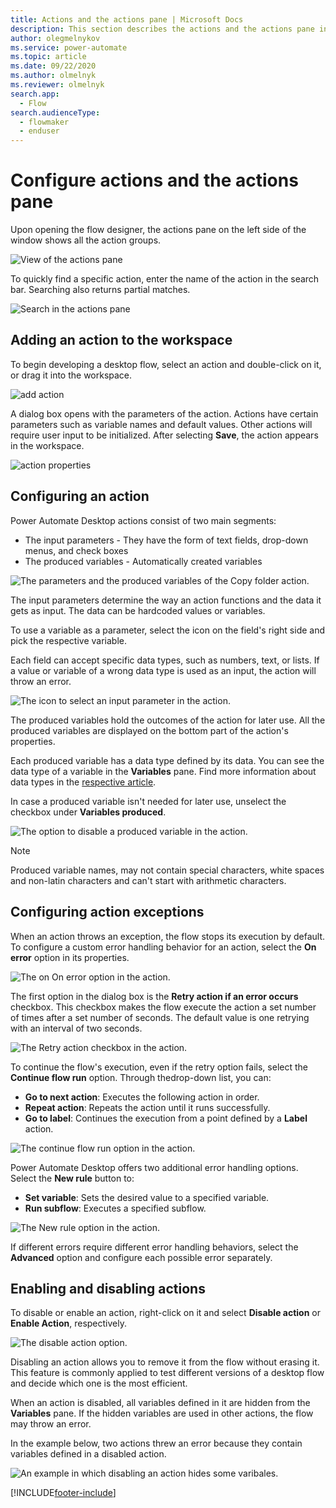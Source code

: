 ```yaml
---
title: Actions and the actions pane | Microsoft Docs
description: This section describes the actions and the actions pane in flow designer.
author: olegmelnykov
ms.service: power-automate
ms.topic: article
ms.date: 09/22/2020
ms.author: olmelnyk
ms.reviewer: olmelnyk
search.app: 
  - Flow
search.audienceType: 
  - flowmaker
  - enduser
---
```


# Configure actions and the actions pane



Upon opening the flow designer, the actions pane on the left side of the window shows all the action groups. 

![View of the actions pane](\media\actions-pane\actions-pane.png)

To quickly find a specific action, enter the name of the action in the search bar. Searching also returns partial matches.

![Search in the actions pane](\media\actions-pane\actions-search.png)

## Adding an action to the workspace

To begin developing a desktop flow, select an action and double-click on it, or drag it into the workspace. 

![add action](\media\adding-actions\add-action.png)

A dialog box opens with the parameters of the action. Actions have certain parameters such as variable names and default values. Other actions will require user input to be initialized. After selecting **Save**, the action appears in the workspace.

![action properties](\media\adding-actions\action-properties.png)

## Configuring an action

Power Automate Desktop actions consist of two main segments:
- The input parameters - They have the form of text fields, drop-down menus, and  check boxes
- The produced variables - Automatically created variables

![Τhe parameters and the produced variables of the Copy folder action.](media/configuring-actions/actions-parameters-outputs.png)

The input parameters determine the way an action functions and the data it gets as input. The data can be hardcoded values or variables. 

To use a variable as a parameter, select the icon on the field's right side and pick the respective variable.

Each field can accept specific data types, such as numbers, text, or lists. If a value or variable of a wrong data type is used as an input, the action will throw an error. 

![The icon to select an input parameter in the action.](media/configuring-actions/actions-parameters.png)

The produced variables hold the outcomes of the action for later use. All the produced variables are displayed on the bottom part of the action's properties. 

Each produced variable has a data type defined by its data. You can see the data type of a variable in the **Variables** pane. Find more information about data types in the [respective article](variable-data-types.md).

In case a produced variable isn't needed for later use, unselect the checkbox under **Variables produced**. 

![The option to disable a produced variable in the action.](media/configuring-actions/actions-outputs.png)

>[!NOTE]
> Produced variable names, may not contain special characters, white spaces and non-latin characters and can't start with arithmetic characters.

## Configuring action exceptions

When an action throws an exception, the flow stops its execution by default. To configure a custom error handling behavior for an action, select the **On error** option in its properties.

![The on On error option in the action.](media/configuring-actions-exceptions/on-error-option-action.png)

The first option in the dialog box is the **Retry action if an error occurs** checkbox. This checkbox makes the flow execute the action a set number of times after a set number of seconds. The default value is one retrying with an interval of two seconds.

![The Retry action checkbox in the action.](media/configuring-actions-exceptions/retry-action.png)

To continue the flow's execution, even if the retry option fails, select the **Continue flow run** option. Through the ​drop-down list, you can:

- **Go to next action**: Executes the following action in order.
- **Repeat action**: Repeats the action until it runs successfully. 
- **Go to label**: Continues the execution from a point defined by a **Label** action.

![The continue flow run option in the action.](media/configuring-actions-exceptions/continue-flow-run.png)

Power Automate Desktop offers two additional error handling options. Select the **New rule** button to:
- **Set variable**: Sets the desired value to a specified variable.
- **Run subflow**: Executes a specified subflow. 

![The New rule option in the action.](media/configuring-actions-exceptions/new-rule.png)

If different errors require different error handling behaviors, select the **Advanced** option and configure each possible error separately. 

## Enabling and disabling actions

To disable or enable an action, right-click on it and select **Disable action** or **Enable Action**, respectively. 

![The disable action option.](media\enabling-disabling-actions\enable-disable-action.png)

Disabling an action allows you to remove it from the flow without erasing it. This feature is commonly applied to test different versions of a desktop flow and decide which one is the most efficient. 

When an action is disabled, all variables defined in it are hidden from the **Variables** pane. If the hidden variables are used in other actions, the flow may throw an error. 

In the example below, two actions threw an error because they contain variables defined in a disabled action.

![An example in which disabling an action hides some varibales.](media\enabling-disabling-actions\enable-disable-action-variables.png)

[!INCLUDE[footer-include](../includes/footer-banner.md)]